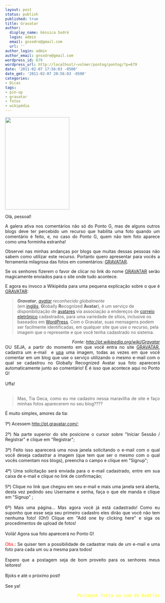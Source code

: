 ```yaml
---
layout: post
status: publish
published: true
title: Gravatar
author:
  display_name: Géssica Sodré
  login: admin
  email: gnsodre@gmail.com
  url: ''
author_login: admin
author_email: gnsodre@gmail.com
wordpress_id: 679
wordpress_url: http://localhost/~volmer/pontog/pontog/?p=679
date: '2011-02-07 17:56:03 -0500'
date_gmt: '2011-02-07 20:56:03 -0500'
categories:
- Dicas
tags:
- pin-up
- gravatar
- fotos
- wikipédia
---
```

<p><a href="http://localhost/~volmer/pontog/pontog/wp-content/uploads/2011/02/PinUp_33.png"><img class="alignright size-medium wp-image-680" title="PinUp_33" src="http://localhost/~volmer/pontog/pontog/wp-content/uploads/2011/02/PinUp_33-209x300.png" alt="" width="209" height="300" /></a></p>
<p style="text-align: justify;">Olá, pessoal!</p>
<p style="text-align: justify;">A galera ativa nos comentários não só do Ponto G, mas de alguns outros blogs deve ter percebido um recurso que habilita uma foto quando um comentário é feito, e, no caso do Ponto G, quem não tem foto aparece como uma forminha estranha!</p>
<p style="text-align: justify;">Observei nas minhas andanças por blogs que muitas dessas pessoas não sabem como utilizar este recurso. Portanto quero apresentar para vocês a ferramenta milagrosa das fotos em comentários: <a title="Gravatar" href="http://pt.gravatar.com/" target="_blank">GRAVATAR</a>.</p>
<p style="text-align: justify;">Se os senhores fizerem o favor de clicar no link do nome <a title="Gravatar" href="http://pt.gravatar.com/" target="_blank">GRAVATAR</a> serão magicamente enviados para o site onde tudo acontece.</p>
<p style="text-align: justify;">E agora eu invoco a Wikipédia para uma pequena explicação sobre o que é <a title="Gravatar" href="http://pt.gravatar.com/" target="_blank">GRAVATAR</a>:</p>
<blockquote>
<p style="text-align: left;"><em><strong>Gravatar</strong></em>, <em><a title="Avatar (realidade virtual)" href="http://pt.wikipedia.org/wiki/Avatar_(realidade_virtual)">avatar</a> reconhecido globalmente</em> (em <a title="Língua inglesa" href="http://pt.wikipedia.org/wiki/L%C3%ADngua_inglesa">inglês</a>, <strong>G</strong>lobally <strong>R</strong>ecognized <strong>Avatar</strong>), é um serviço de disponibilização de <a title="Avatar (realidade virtual)" href="http://pt.wikipedia.org/wiki/Avatar_(realidade_virtual)">avatares</a> via associação a endereços de <a title="Correio eletrônico" href="http://pt.wikipedia.org/wiki/Correio_eletr%C3%B4nico">correio eletrônico</a> cadastrados, para uma variedade de sítios, inclusive os baseados em <a title="WordPress" href="http://pt.wikipedia.org/wiki/WordPress">WordPress</a>. Com o Gravatar, suas mensagens podem ser facilmente identificadas, em qualquer site que use o recurso, pela imagem que o represente e que você tenha cadastrado no sistema.</p>
</blockquote>
<address style="text-align: right;">Fonte: <a href="http://pt.wikipedia.org/wiki/Gravatar">http://pt.wikipedia.org/wiki/Gravatar</a></address>
<address style="text-align: right;"></address>
<address style="text-align: justify;"></address>
<address style="text-align: justify;"><span style="font-style: normal;">OU SEJA, a partir do momento em que você entra no site <a title="Gravatar" href="http://pt.gravatar.com/" target="_blank">GRAVATAR</a>, cadastra um e-mail  e <a title="Upar" href="http://www.dicionarioinformal.com.br/buscar.php?palavra=upar" target="_blank">upa</a> uma imagem, todas as vezes em que você comentar em um blog que use o serviço utilizando o mesmo e-mail com o qual se cadastrou no Globally Recognized Avatar sua foto aparecerá automaticamente junto ao comentário! E é isso que acontece aqui no Ponto G!</span></address>
<address style="text-align: justify;"><span style="font-style: normal;"><br />
</span></address>
<address style="text-align: justify;"></address>
<address style="text-align: justify;"><span style="font-style: normal;">Uffa!</span></address>
<address style="text-align: justify;"><span style="font-style: normal;"><br />
</span></address>
<address style="text-align: justify;"></address>
<blockquote><address style="text-align: justify;"><span style="font-style: normal;">Mas, Tia Geca, como eu me cadastro nessa maravilha de site e faço minhas fotos aparecerem no seu blog????</span></address>
</blockquote>
<address style="text-align: justify;"><span style="font-style: normal;">É muito simples, amores da tia:</span></address>
<address style="text-align: justify;"><span style="font-style: normal;"><br />
</span></address>
<address style="text-align: justify;"></address>
<address style="text-align: justify;"><span style="font-style: normal;">1º) Acessem <a title="Gravatar" href="http://pt.gravatar.com/" target="_blank">http://pt.gravatar.com/</a>;</span></address>
<address style="text-align: justify;"><span style="font-style: normal;"><br />
</span></address>
<address style="text-align: justify;"><span style="font-style: normal;">2º) Na parte superior do site posicione o cursor sobre "Iniciar Sessão / Registrar" e clique em "Registrar";</span></address>
<address style="text-align: justify;"><span style="font-style: normal;"><br />
</span></address>
<address style="text-align: justify;"><span style="font-style: normal;">3º) Feito isso aparecerá uma nova janela solicitando o e-mail com o qual você deseja cadastrar a imagem (que tem que ser o mesmo com o qual vocês comentam nos blogs), preencha o campo e clique em "Signup";</span></address>
<address style="text-align: justify;"><span style="font-style: normal;"><br />
</span></address>
<address style="text-align: justify;"><span style="font-style: normal;">4º) Uma solicitação será enviada para o e-mail cadastrado, entre em sua caixa de e-mail e clique no link de confirmação;</span></address>
<address style="text-align: justify;"><span style="font-style: normal;"><br />
</span></address>
<address style="text-align: justify;"><span style="font-style: normal;">5º) Clique no link que chegou em seu e-mail e mais uma janela será aberta, desta vez pedindo seu Username e senha, faça o que ele manda e clique em "Signup" ;</span></address>
<address style="text-align: justify;"><span style="font-style: normal;"><br />
</span></address>
<address style="text-align: justify;"><span style="font-style: normal;">6º) Mais uma página... Mas agora você já está cadastrado! Como eu suponho que esse seja seu primeiro cadastro eles dirão que você não tem nenhuma foto! (Oh!) Clique em "Add one by clicking here" e siga os procedimentos de upload de fotos!</span></address>
<address style="text-align: justify;"><span style="font-style: normal;"><br />
</span></address>
<address style="text-align: justify;"></address>
<address style="text-align: justify;"><span style="font-style: normal;">Voilà! Agora sua foto aparecerá no Ponto G!</span></address>
<address style="text-align: justify;"><span style="font-style: normal;"><br />
</span></address>
<address style="text-align: justify;"></address>
<address style="text-align: justify;"><span style="font-style: normal;"><span style="color: #ff0000;">Obs.</span>: Se quiser tem a possibilidade de cadastrar mais de um e-mail e uma foto para cada um ou a mesma para todos!</span></address>
<address style="text-align: justify;"><span style="font-style: normal;"><br />
</span></address>
<address style="text-align: justify;"></address>
<address style="text-align: justify;"><span style="font-style: normal;">Espero que a postagem seja de bom proveito para os senhores meus leitores!</span></address>
<address style="text-align: justify;"><span style="font-style: normal;"><br />
</span></address>
<address style="text-align: justify;"></address>
<address style="text-align: justify;"><span style="font-style: normal;">Bjoks e até o próximo post!</span></address>
<address style="text-align: justify;"><span style="font-style: normal;"><br />
</span></address>
<address style="text-align: justify;"></address>
<address style="text-align: justify;"><span style="font-style: normal;">See ya!</span></address>
<address style="text-align: justify;"></address>
<pre style="text-align: right;"><span style="font-style: normal;"><span style="color: #ffff00;">Postagem feita ao som de Beatles</span></span></pre>
<pre style="text-align: right;"><span style="font-style: normal;"><span style="color: #ffff00;">
</span></span></pre>
<address style="text-align: justify;"></address>
